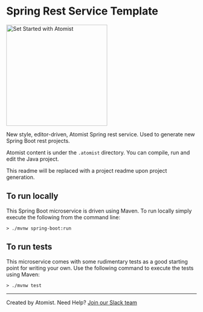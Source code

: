 # Spring Rest Service Template

[<img src="https://images.atomist.com/button/create-project.png" width="267" alt="Set Started with Atomist"/>](https://api.atomist.com/v1/projects/generators/16271c54-e671-4be6-a30c-084aba8083ed)

New style, editor-driven, Atomist Spring rest service. Used to generate new Spring Boot rest projects.

Atomist content is under the `.atomist` directory. You can compile, run and edit the Java project.

This readme will be replaced with a project readme upon project generation.

To run locally
--------------

This Spring Boot microservice is driven using Maven. To run locally simply execute the following from the command line:

```shell
> ./mvnw spring-boot:run
```

To run tests
------------

This microservice comes with some rudimentary tests as a good starting point for writing your own. Use the following command to execute the tests using Maven:

```shell
> ./mvnw test
```

---
Created by Atomist. Need Help? <a href="https://join.atomist.com/">Join our Slack team</a>

